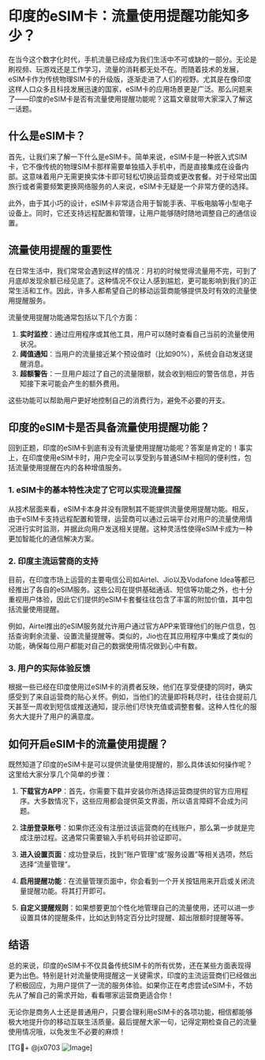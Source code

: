# 印度的eSIM卡：流量使用提醒功能知多少？

在当今这个数字化时代，手机流量已经成为我们生活中不可或缺的一部分。无论是刷视频、玩游戏还是工作学习，流量的消耗都无处不在。而随着技术的发展，eSIM卡作为传统物理SIM卡的升级版，逐渐走进了人们的视野。尤其是在像印度这样人口众多且科技发展迅速的国家，eSIM卡的应用场景更是广泛。那么问题来了——印度的eSIM卡是否有流量使用提醒功能呢？这篇文章就带大家深入了解这一话题。

## 什么是eSIM卡？

首先，让我们来了解一下什么是eSIM卡。简单来说，eSIM卡是一种嵌入式SIM卡，它不像传统的物理SIM卡那样需要单独插入手机中，而是直接集成在设备内部。这意味着用户无需更换实体卡即可轻松切换运营商或更改套餐。对于经常出国旅行或者需要频繁更换网络服务的人来说，eSIM卡无疑是一个非常方便的选择。

此外，由于其小巧的设计，eSIM卡非常适合用于智能手表、平板电脑等小型电子设备上。同时，它还支持远程配置和管理，让用户能够随时随地调整自己的通信设置。

## 流量使用提醒的重要性

在日常生活中，我们常常会遇到这样的情况：月初的时候觉得流量用不完，可到了月底却发现余额已经见底了。这种情况不仅让人感到尴尬，更可能影响到我们的正常生活和工作。因此，许多人都希望自己的移动运营商能够提供及时有效的流量使用提醒服务。

流量使用提醒功能通常包括以下几个方面：

1. **实时监控**：通过应用程序或其他工具，用户可以随时查看自己当前的流量使用状况。
2. **阈值通知**：当用户的流量接近某个预设值时（比如90%），系统会自动发送提醒消息。
3. **超额警告**：一旦用户超过了自己的流量限额，就会收到相应的警告信息，并告知接下来可能会产生的额外费用。

这些功能可以帮助用户更好地控制自己的消费行为，避免不必要的开支。

## 印度的eSIM卡是否具备流量使用提醒功能？

回到正题，印度的eSIM卡到底有没有流量使用提醒功能呢？答案是肯定的！事实上，在印度使用eSIM卡时，用户完全可以享受到与普通SIM卡相同的便利性，包括流量使用提醒在内的各种增值服务。

### 1. eSIM卡的基本特性决定了它可以实现流量提醒

从技术层面来看，eSIM卡本身并没有限制其不能提供流量使用提醒功能。相反，由于eSIM卡支持远程配置和管理，运营商可以通过云端平台对用户的流量使用情况进行实时监测，并据此向用户发送相关提醒。这种灵活性使得eSIM卡成为一种更加智能化的通信解决方案。

### 2. 印度主流运营商的支持

目前，在印度市场上运营的主要电信公司如Airtel、Jio以及Vodafone Idea等都已经推出了各自的eSIM服务。这些公司在提供基础通话、短信等功能之外，也十分重视用户体验，因此它们提供的eSIM卡套餐往往包含了丰富的附加价值，其中包括流量使用提醒。

例如，Airtel推出的eSIM服务就允许用户通过官方APP来管理他们的账户信息，包括查询剩余流量、设置流量提醒等。类似的，Jio也在其应用程序中集成了类似的功能，确保每位用户都能对自己的数据使用情况做到心中有数。

### 3. 用户的实际体验反馈

根据一些已经在印度使用过eSIM卡的消费者反映，他们在享受便捷的同时，确实感受到了来自运营商的贴心关怀。例如，当他们的流量即将耗尽时，往往会提前几天甚至一周收到短信或推送通知，提示他们尽快充值或调整套餐。这种人性化的服务大大提升了用户的满意度。

## 如何开启eSIM卡的流量使用提醒？

既然知道了印度的eSIM卡是可以提供流量使用提醒的，那么具体该如何操作呢？这里给大家分享几个简单的步骤：

1. **下载官方APP**：首先，你需要下载并安装你所选择运营商提供的官方应用程序。大多数情况下，这些应用都会提供英文界面，所以语言障碍不会成为问题。

2. **注册登录账号**：如果你还没有注册过该运营商的在线账户，那么第一步就是完成注册过程。这通常只需要输入手机号码并验证即可。

3. **进入设置页面**：成功登录后，找到“账户管理”或“服务设置”等相关选项，然后选择“流量管理”。

4. **启用提醒功能**：在流量管理页面中，你会看到一个开关按钮用来开启或关闭流量提醒功能。将其打开即可。

5. **自定义提醒规则**：如果想要更加个性化地管理自己的流量使用，还可以进一步设置具体的提醒条件，比如达到特定百分比时提醒、超出限额时提醒等等。

## 结语

总的来说，印度的eSIM卡不仅具备传统SIM卡的所有优势，还在某些方面表现得更为出色。特别是针对流量使用提醒这一关键需求，印度的主流运营商们已经做出了积极回应，为用户提供了一流的服务体验。如果你正在考虑尝试eSIM卡，不妨先从了解自己的需求开始，看看哪家运营商更适合你！

无论你是商务人士还是普通用户，只要合理利用eSIM卡的各项功能，相信都能够极大地提升你的移动互联生活质量。最后提醒大家一句，记得定期检查自己的流量使用情况哦，以免发生不必要的麻烦！

[TG💪+ @jx0703 ![Image](https://github.com/user-attachments/assets/dbca1d08-cadb-493c-b0ec-ad6f7a83f270)]